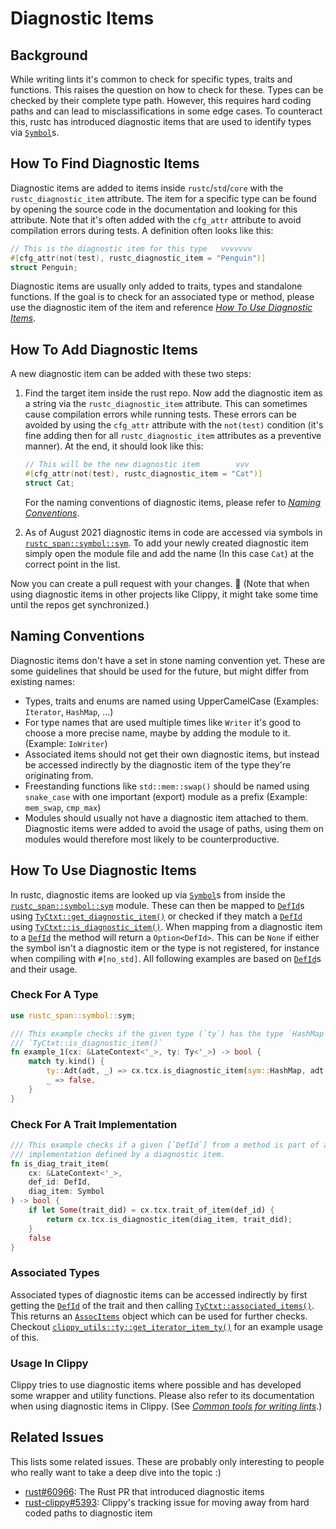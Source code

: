 # Diagnostic Items

## Background

While writing lints it's common to check for specific types, traits and functions. This raises
the question on how to check for these. Types can be checked by their complete type path.
However, this requires hard coding paths and can lead to misclassifications in some edge cases.
To counteract this, rustc has introduced diagnostic items that are used to identify types via
[`Symbol`]s.

## How To Find Diagnostic Items

Diagnostic items are added to items inside `rustc`/`std`/`core` with the `rustc_diagnostic_item`
attribute. The item for a specific type can be found by opening the source code in the
documentation and looking for this attribute. Note that it's often added with the `cfg_attr`
attribute to avoid compilation errors during tests. A definition often looks like this:

```rs
// This is the diagnostic item for this type   vvvvvvv
#[cfg_attr(not(test), rustc_diagnostic_item = "Penguin")]
struct Penguin;
```

Diagnostic items are usually only added to traits, types and standalone functions. If the goal
is to check for an associated type or method, please use the diagnostic item of the item and
reference [*How To Use Diagnostic Items*](#how-to-use-diagnostic-items).

## How To Add Diagnostic Items

A new diagnostic item can be added with these two steps:

1. Find the target item inside the rust repo. Now add the diagnostic item as a string via the 
    `rustc_diagnostic_item` attribute. This can sometimes cause compilation errors while running
    tests. These errors can be avoided by using the `cfg_attr` attribute with the `not(test)`
    condition (it's fine adding then for all `rustc_diagnostic_item` attributes as a preventive
    manner). At the end, it should look like this:

    ```rs
    // This will be the new diagnostic item        vvv
    #[cfg_attr(not(test), rustc_diagnostic_item = "Cat")]
    struct Cat;
    ```

    For the naming conventions of diagnostic items, please refer to
    [*Naming Conventions*](#naming-conventions).

2. As of August 2021 <!-- date: 2021-08 --> diagnostic items in code are accessed via symbols in
    [`rustc_span::symbol::sym`]. To add your newly created diagnostic item simply open the
    module file and add the name (In this case `Cat`) at the correct point in the list.

Now you can create a pull request with your changes. :tada: (Note that when using diagnostic
items in other projects like Clippy, it might take some time until the repos get synchronized.)

## Naming Conventions

Diagnostic items don't have a set in stone naming convention yet. These are some guidelines that
should be used for the future, but might differ from existing names:

* Types, traits and enums are named using UpperCamelCase (Examples: `Iterator`, `HashMap`, ...)
* For type names that are used multiple times like `Writer` it's good to choose a more precise
  name, maybe by adding the module to it. (Example: `IoWriter`)
* Associated items should not get their own diagnostic items, but instead be accessed indirectly
  by the diagnostic item of the type they're originating from.
* Freestanding functions like `std::mem::swap()` should be named using `snake_case` with one
  important (export) module as a prefix (Example: `mem_swap`, `cmp_max`)
* Modules should usually not have a diagnostic item attached to them. Diagnostic items were
  added to avoid the usage of paths, using them on modules would therefore most likely to be
  counterproductive.

## How To Use Diagnostic Items

In rustc, diagnostic items are looked up via [`Symbol`]s from inside the
[`rustc_span::symbol::sym`] module. These can then be mapped to [`DefId`]s using
[`TyCtxt::get_diagnostic_item()`] or checked if they match a [`DefId`] using
[`TyCtxt::is_diagnostic_item()`]. When mapping from a diagnostic item to a [`DefId`] the method
will return a `Option<DefId>`. This can be `None` if either the symbol isn't a diagnostic item
or the type is not registered, for instance when compiling with `#[no_std]`. All following
examples are based on [`DefId`]s and their usage.

### Check For A Type 

```rust
use rustc_span::symbol::sym;

/// This example checks if the given type (`ty`) has the type `HashMap` using
/// `TyCtxt::is_diagnostic_item()`
fn example_1(cx: &LateContext<'_>, ty: Ty<'_>) -> bool {
    match ty.kind() {
        ty::Adt(adt, _) => cx.tcx.is_diagnostic_item(sym::HashMap, adt.did),
        _ => false,
    }
}
```

### Check For A Trait Implementation

```rust
/// This example checks if a given [`DefId`] from a method is part of a trait
/// implementation defined by a diagnostic item.
fn is_diag_trait_item(
    cx: &LateContext<'_>,
    def_id: DefId,
    diag_item: Symbol
) -> bool {
    if let Some(trait_did) = cx.tcx.trait_of_item(def_id) {
        return cx.tcx.is_diagnostic_item(diag_item, trait_did);
    }
    false
}
```

### Associated Types

Associated types of diagnostic items can be accessed indirectly by first getting the [`DefId`]
of the trait and then calling [`TyCtxt::associated_items()`]. This returns an [`AssocItems`]
object which can be used for further checks. Checkout 
[`clippy_utils::ty::get_iterator_item_ty()`] for an example usage of this.

### Usage In Clippy

Clippy tries to use diagnostic items where possible and has developed some wrapper and utility
functions. Please also refer to its documentation when using diagnostic items in Clippy. (See
[*Common tools for writing lints*][clippy-Common-tools-for-writing-lints].)

## Related Issues

This lists some related issues. These are probably only interesting to people who really want to
take a deep dive into the topic :)

* [rust#60966]: The Rust PR that introduced diagnostic items 
* [rust-clippy#5393]: Clippy's tracking issue for moving away from hard coded paths to
  diagnostic item

<!-- Links -->

[`rustc_span::symbol::sym`]: https://doc.rust-lang.org/nightly/nightly-rustc/rustc_span/symbol/sym/index.html
[`Symbol`]: https://doc.rust-lang.org/nightly/nightly-rustc/rustc_span/symbol/struct.Symbol.html
[`DefId`]: https://doc.rust-lang.org/nightly/nightly-rustc/rustc_hir/def_id/struct.DefId.html
[`TyCtxt::get_diagnostic_item()`]: https://doc.rust-lang.org/nightly/nightly-rustc/rustc_middle/ty/context/struct.TyCtxt.html#method.get_diagnostic_item
[`TyCtxt::is_diagnostic_item()`]: https://doc.rust-lang.org/nightly/nightly-rustc/rustc_middle/ty/context/struct.TyCtxt.html#method.is_diagnostic_item
[`TyCtxt::associated_items()`]: https://doc.rust-lang.org/nightly/nightly-rustc/rustc_middle/ty/context/struct.TyCtxt.html#method.associated_items
[`AssocItems`]: https://doc.rust-lang.org/nightly/nightly-rustc/rustc_middle/ty/assoc/struct.AssocItems.html
[`clippy_utils::ty::get_iterator_item_ty()`]: https://github.com/rust-lang/rust-clippy/blob/305177342fbc622c0b3cb148467bab4b9524c934/clippy_utils/src/ty.rs#L55-L72
[clippy-Common-tools-for-writing-lints]: https://github.com/rust-lang/rust-clippy/blob/master/doc/common_tools_writing_lints.md
[rust#60966]: https://github.com/rust-lang/rust/pull/60966
[rust-clippy#5393]: https://github.com/rust-lang/rust-clippy/issues/5393
